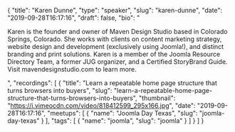 {
  "title": "Karen Dunne",
  "type": "speaker",
  "slug": "karen-dunne",
  "date": "2019-09-28T16:17:16",
  "draft": false,
  "bio": "<p>Karen is the founder and owner of Maven Design Studio based in Colorado Springs, Colorado. She works with clients on content marketing strategy, website design and development (exclusively using Joomla!), and distinct branding and print solutions. Karen is a member of the Joomla Resource Directory Team, a former JUG organizer, and a Certified StoryBrand Guide. Visit mavendesignstudio.com to learn more.</p>",
  "recordings": [
    {
      "title": "Learn a repeatable home page structure that turns browsers into buyers",
      "slug": "learn-a-repeatable-home-page-structure-that-turns-browsers-into-buyers",
      "thumbnail": "https://i.vimeocdn.com/video/818412599_295x166.jpg",
      "date": "2019-09-28T16:17:16",
      "meetups": [
        {
          "name": "Joomla Day Texas",
          "slug": "joomla-day-texas"
        }
      ],
      "tags": [
        {
          "name": "joomla",
          "slug": "joomla"
        }
      ]
    }
  ]
}